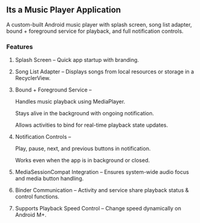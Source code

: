 ## Its a Music Player Application
A custom-built Android music player with splash screen, song list adapter, bound + foreground service for playback, and full notification controls.
### Features
1. Splash Screen – Quick app startup with branding.

2. Song List Adapter – Displays songs from local resources or storage in a RecyclerView.

3. Bound + Foreground Service –

    Handles music playback using MediaPlayer.

    Stays alive in the background with ongoing notification.

    Allows activities to bind for real-time playback state updates.

4. Notification Controls –

    Play, pause, next, and previous buttons in notification.

    Works even when the app is in background or closed.

5. MediaSessionCompat Integration – Ensures system-wide audio focus and media button handling.

6. Binder Communication – Activity and service share playback status & control functions.

7. Supports Playback Speed Control – Change speed dynamically on Android M+.
